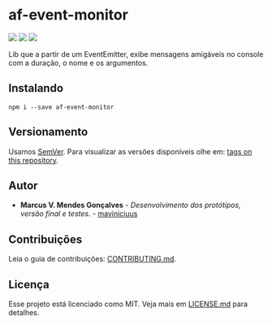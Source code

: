 # af-event-monitor

[![](https://img.shields.io/github/languages/code-size/badges/shields.svg)](https://github.com/maviniciuus/af-event-monitor)
[![](https://img.shields.io/npm/dw/localeval.svg)](https://www.npmjs.com/package/af-event-monitor)
[![](https://img.shields.io/github/last-commit/google/skia.svg)](https://github.com/maviniciuus/af-event-monitor)

Lib que a partir de um EventEmitter, exibe mensagens amigáveis no console com a duração, o nome e os argumentos.

## Instalando

`npm i --save af-event-monitor`

## Versionamento

Usamos [SemVer](http://semver.org/). Para visualizar as versões disponíveis olhe em: [tags on this repository](https://github.com/maviniciuus/af-event-monitor/tags). 

## Autor

* **Marcus V. Mendes Gonçalves** - *Desenvolvimento dos protótipos, versão final e testes.* - [maviniciuus](https://github.com/maviniciuus)

## Contribuições

Leia o guia de contribuições: [CONTRIBUTING.md](CONTRIBUTING.md).

## Licença

Esse projeto está licenciado como MIT. Veja mais em [LICENSE.md](LICENSE.md) para detalhes.
